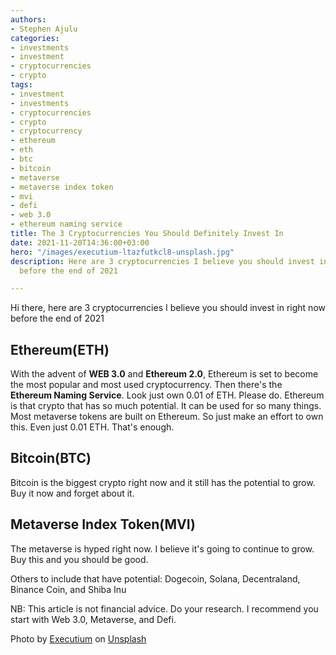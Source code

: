 ```yaml
---
authors:
- Stephen Ajulu
categories:
- investments
- investment
- cryptocurrencies
- crypto
tags:
- investment
- investments
- cryptocurrencies
- crypto
- cryptocurrency
- ethereum
- eth
- btc
- bitcoin
- metaverse
- metaverse index token
- mvi
- defi
- web 3.0
- ethereum naming service
title: The 3 Cryptocurrencies You Should Definitely Invest In
date: 2021-11-20T14:36:00+03:00
hero: "/images/executium-ltazfutkcl8-unsplash.jpg"
description: Here are 3 cryptocurrencies I believe you should invest in right now
  before the end of 2021

---
```

Hi there, here are 3 cryptocurrencies I believe you should invest in right now before the end of 2021

## Ethereum(ETH)

With the advent of **WEB 3.0** and **Ethereum 2.0**, Ethereum is set to become the most popular and most used cryptocurrency. Then there's the **Ethereum Naming Service**. Look just own 0.01 of ETH. Please do. Ethereum is that crypto that has so much potential. It can be used for so many things. Most metaverse tokens are built on Ethereum. So just make an effort to own this. Even just 0.01 ETH. That's enough.

## Bitcoin(BTC)

Bitcoin is the biggest crypto right now and it still has the potential to grow. Buy it now and forget about it.

## Metaverse Index Token(MVI)

The metaverse is hyped right now. I believe it's going to continue to grow. Buy this and you should be good.

Others to include that have potential: Dogecoin, Solana, Decentraland, Binance Coin, and Shiba Inu

NB: This article is not financial advice. Do your research. I recommend you start with Web 3.0, Metaverse, and Defi.

Photo by [Executium](https://unsplash.com/@executium?utm_source=unsplash&utm_medium=referral&utm_content=creditCopyText) on [Unsplash](https://unsplash.com/?utm_source=unsplash&utm_medium=referral&utm_content=creditCopyText)